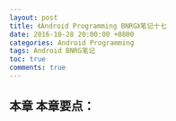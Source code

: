 ```yaml
---
layout: post
title: 《Android Programming BNRG》笔记十七
date: 2016-10-28 20:00:00 +0800
categories: Android Programming
tags: Android BNRG笔记
toc: true
comments: true
---
```

本章
本章要点：
- 
<!-- more -->
